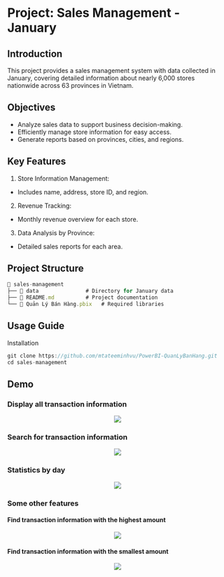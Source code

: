 
# Project: Sales Management - January
## Introduction
This project provides a sales management system with data collected in January, covering detailed information about nearly 6,000 stores nationwide across 63 provinces in Vietnam.
## Objectives
- Analyze sales data to support business decision-making.
- Efficiently manage store information for easy access.
- Generate reports based on provinces, cities, and regions.
## Key Features
1. Store Information Management:
- Includes name, address, store ID, and region.
2. Revenue Tracking:
- Monthly revenue overview for each store.
3. Data Analysis by Province:
- Detailed sales reports for each area.

## Project Structure
```javascript 
📂 sales-management  
├── 📁 data               # Directory for January data  
├── 📄 README.md          # Project documentation  
└── 📄 Quản Lý Bán Hàng.pbix   # Required libraries  
```

## Usage Guide
Installation
```javascript 
git clone https://github.com/mtateeminhvu/PowerBI-QuanLyBanHang.git  
cd sales-management  
```

## Demo
### Display all transaction information

<p align="center">
  <img src="./Transaction List.jpg" >
</p>


### Search for transaction information

<p align="center">
  <img src="./Search.jpg" >
</p>

### Statistics by day

<p align="center">
  <img src="./Statistics by day.jpg" >
</p>

### Some other features

#### Find transaction information with the highest amount
<p align="center">
  <img src="./max.jpg" >
</p>

#### Find transaction information with the smallest amount
<p align="center">
  <img src="./min.jpg" >
</p>